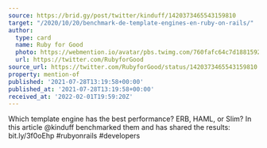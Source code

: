```yaml
---
source: https://brid.gy/post/twitter/kinduff/1420373465543159810
target: "/2020/10/20/benchmark-de-template-engines-en-ruby-on-rails/"
author:
  type: card
  name: Ruby for Good
  photo: https://webmention.io/avatar/pbs.twimg.com/760fafc64c7d188159210c69ecce8ce90be8d6241b0cebe11366aea1ce284b60.jpg
  url: https://twitter.com/RubyforGood
source_url: https://twitter.com/RubyforGood/status/1420373465543159810
property: mention-of
published: '2021-07-28T13:19:58+00:00'
published_at: '2021-07-28T13:19:58+00:00'
received_at: '2022-02-01T19:59:20Z'
---
```


Which template engine has the best performance? ERB, HAML, or Slim? In this article @kinduff benchmarked them and has shared the results: bit.ly/3f0oEhp
#rubyonrails #developers